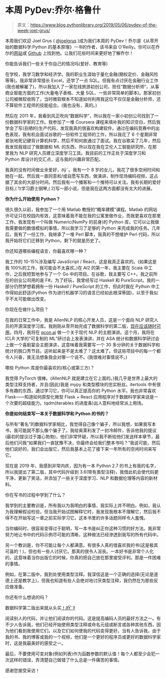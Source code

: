 # 本周 PyDev:乔尔·格鲁什

> 原文：<https://www.blog.pythonlibrary.org/2019/05/06/pydev-of-the-week-joel-grus/>

本周我们欢迎 Joel Grus ( [@joelgrus](https://twitter.com/joelgrus) )成为我们本周的 PyDev！乔尔是《从零开始的数据科学:Python 的基本原理》一书的作者，该书来自 O'Reilly。你可以在乔尔的[网站](http://joelgrus.com/)或 [Github](https://github.com/joelgrus) 上找到他。让我们花些时间来更好地了解乔尔！

你能告诉我们一些关于你自己的情况吗(爱好、教育等)

在学校，我学习数学和经济学。我的职业生涯始于量化金融(期权定价、金融风险等等)。我非常非常擅长 Excel，还学了一点 SQL。但我有点讨厌在金融行业工作(我也被解雇了)，所以我加入了一家在线旅游初创公司，担任“数据分析师”，从事商业智能方面的工作(大量电子表格、大量 SQL、一些非常简单的脚本)。那家初创公司被微软收购了，当时微软根本不知道如何利用我这位不仅仅是金融分析师，还不算软件工程师的技能组合。(我也没有，真的。)

然后在 2011 年，我看到风正吹向“数据科学”，所以我在一家小初创公司找到了一份数据科学家的工作。我参加了一堆 Coursera 课程来填补我的知识空白，然后我学会了写(丑陋的)生产代码，发现我真的很喜欢构建软件。通过在编码竞赛中的出色表现，我有机会面试谷歌的一份软件工程师的工作，所以我花了 6 个星期非常紧张地死记硬背计算机科学，然后不知何故通过了面试。我在谷歌呆了几年，然后我发现我错过了做数据和 ML 的东西，所以现在我在艾伦人工智能研究所，在那里我为 NLP 研究人员建立深度学习工具。我目前的工作正处于深度学习和 Python 库设计的交汇点，这与我的兴趣非常匹配。

我真的没有时间做业余爱好，ðÿ˜。我有一个 8 岁的女儿，我花了很多空闲时间和她在一起，然后我一直同意和/或自愿写东西，做演讲，制作现场编码视频，这占据了其余的大部分时间。然后我有一个播客和一个推特可以关注。我有长期的爱好目标,( 1)学习爵士钢琴,( 2)写一部小说，但是我在这两方面都没有太大的进展。

**你为什么开始使用 Python？**

很久很久以前，我参加了一个用 Matlab 教授的“概率建模”课程。Matlab 的网站许可证只在校园内有效，这意味着我不能在我的公寓里做作业，而我更喜欢在那里工作。我发现有一个叫做 Numeric(NumPy 的前身)的 Python 库，它可以让我做我需要做的数值模拟的事情，所以我学习了足够的 Python 来完成我的任务。几年后，我有了一份工作，我继承了一堆 Perl 脚本，我真的不想维护 Perl 代码，所以我开始将它们迁移到 Python，剩下的就是历史了。

你还知道哪些编程语言，你最喜欢哪一种？

我工作的 10-15%涉及编写 JavaScript / React，这是我真正喜欢的。(如果这是我 100%的工作，我可能会不太喜欢。)在 AI2 的第一年，我主要在 Scala 中工作，之后我短暂地参与了一个 Go 中的项目。在谷歌，我主要写 C++。我之前所在的创业公司用的是 F#。为了好玩，我曾经写过 Haskell 和 PureScript。我的一部分仍然梦想着拥有一份 Haskell / PureScript 的工作，但此时我在 Python 中工作得如此舒适(Python 作为进行机器学习的语言已经如此根深蒂固)，以至于我似乎不太可能做出改变。

你现在在做什么项目？

在我的日常工作中，我是 AllenNLP 的核心开发人员，这是一个面向 NLP 研究人员的开源深度学习库。我刚刚从零开始完成了数据科学的第二版，[现在应该随时可用](https://www.amazon.com/Data-Science-Scratch-Principles-Python/dp/1492041130)。四月，我将在 [qcon.ai](http://qcon.ai/) 做一个关于现代 NLP 的主题演讲。这个月，我将在 ICLR 大学的“可复制的 ML”研讨会上发表演讲，并在 ASA 统计和数据科学研讨会上做一个喜剧宴会主题演讲，这意味着我需要写一个 30 多分钟的关于数据科学和统计的脱口秀节目。这听起来是不是太难了？这太难了。但这些项目中的每一个都令人兴奋，我无法想象我会对哪一个说不。(我很难对事情说不。)

哪些 Python 库是你最喜欢的(核心或第三方)？

我觉得 PyTorch 很棒。(AllenNLP 就是建立在它上面的。)我几乎是世界上最大的类型注释支持者，并且(因此)我是 mypy 和类型模块的忠实粉丝。itertools 中有很多有趣的东西，通过学习它，你可以真正提高你的 Python 水平。我也非常喜欢 Flask——知道如何原型化微型 Flask + React 应用程序对于数据科学家来说是一个次要的超级能力。tqdm(iterables 的进度条)出人意料地经常派上用场。

**你是如何结束写一本关于数据科学和 Python 的书的？**

与所有“著名”的数据科学家相比，我觉得自己像个骗子，所以我想，如果我写本书，我可能就不那么像个骗子了。我给奥莱利发了一封冷邮件，告诉他我的提议(最初的提议过于雄心勃勃)，他们非常怀疑，所以我不断给他们发送样本章节，最后他们问我“如果我们一直犹豫不决，你最终会给我们整本书吗？”我说可能，然后他们说好的，我们会出版它，然后我基本上花了接下来一年所有的空闲时间来写它。

现在是 2019 年，我感到非常内疚，因为有一本 Python 2.7 的书上有我的名字，所以我提出了第二版，其中代码升级到 3.6(带有类型注释)，我借此机会使代码更干净，更新了笑话，并添加了一些关于深度学习、NLP 和数据伦理等内容的新材料。

你在写书的过程中学到了什么？

我学到的主要教训是，所有我以为我明白的事情，我实际上并不明白。例如，我认为我理解假设检验，但当我开始试图解释它时，我发现我根本不理解它，然后我不得不在开始写这一章之前实际学习它。这本书里的许多话题同样令人羞愧。

当你编码时，很容易变得过于聪明，写一本书是纠正你这种习惯的好方法。我非常努力地让书中的代码示例尽可能的清晰，这种做法已经渗透到我写的所有代码中。

另一个教训是，你不可能让每个人都满意。有很多人真的很喜欢我的书(这是极其可喜的！)，但也有一些人讨厌它。那真的很令人沮丧。一本好书是非常个人化的，这意味着当你出版它的时候，你真的把自己放在那里接受评判。那是一件困难的事情。

例如，在第二版中，我到处使用类型注释。我深信这是一个正确的选择(无论是道德上还是教学上)，但我也知道有些人会绝对地讨厌类型注释，我仍然在为那些反应做准备。

你还有什么想说的吗？

数据科学第二版出来就从头买[！ðŸ˜‡](https://www.amazon.com/Data-Science-Scratch-Principles-Python/dp/1492041130)

阅读别人的代码，并让他们阅读你的代码。这是提高编码人员的最好方法之一。有不少人告诉我，他们已经开始使用类型注释或命名元组或断言或各种其他东西，因为他们看到我使用它们，以及它们如何使我的代码变得更好。当有人告诉我，由于我的书、我的博客或我的一个视频，他们是一个更好的程序员或更好的数据科学家时，这是我最美好的感受之一。

最后，不要使用可变对象(例如列表)作为函数参数的默认值！每个人都至少会犯一次这样的错误，弄清楚自己做错了什么总是一件痛苦的事情。

感谢您接受采访！